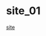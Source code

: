 # site_01


<a href="https://luciano0208.github.io/site_01/android - copia.html" target="blank">site</a>

